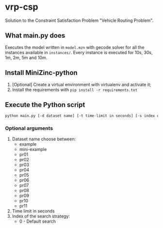 # vrp-csp
Solution to the Constraint Satisfaction Problem "Vehicle Routing Problem".

## What main.py does
Executes the model written in `model.mzn` with gecode solver for all the instances available in `instances/`. Every instance is executed for 10s, 30s, 1m, 2m, 5m and 10m.

## Install MiniZinc-python
1. [Optional] Create a virtual environment with virtualenv and activate it;
2. Install the requirements with `pip install -r requirements.txt`

## Execute the Python script
```bash
python main.py [-d dataset name] [-t time-limit in seconds] [-s index of the heuristic]
```

### Optional arguments
1. Dataset name choose between:
    - example
    - mini-example
    - pr01
    - pr02
    - pr03
    - pr04
    - pr05
    - pr06
    - pr07
    - pr08
    - pr09
    - pr10
    - pr11
2. Time limit in seconds
3. Index of the search strategy:
    - 0 - Default search

